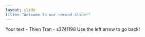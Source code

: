 ```yaml
---
layout: slide
title: "Welcome to our second slide!"
---
```

Your text - Thien Tran - s3741198
Use the left arrow to go back!
